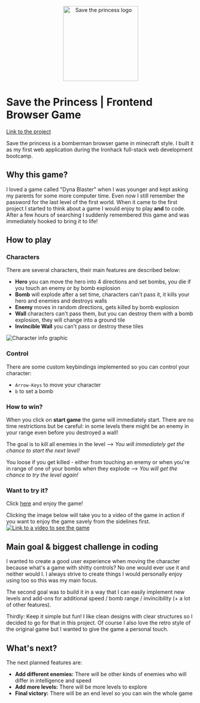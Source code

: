 <p align="center">
  <a href="https://frejasari.github.io/SaveThePrincess/">
    <img alt="Save the princess logo" title="Save the princess logo" src="https://kf9kka.dm.files.1drv.com/y4mAeDsOLU_cXKAJc51Uf6YoRbyMhrTBwWTC2IXGoyvZn08lOE5FAOVXgtWA-mnlFKvOGi8sXxihnTbRbwb5lsNfuJX9y7K_8_xZRBIF__GJ4BtqMfayh9iHnVhMGqWtuedFaUW7YTkvr8D4bZUEoCMn3PD0-fLr4uSJritiheA2d8dRqMwL8J7AT6iOE9wlC8Dzb2kWIuqMe-54Lul-SDVyA?width=255&height=256&cropmode=none" width="200px">
  </a>
</p>

# Save the Princess | Frontend Browser Game

[Link to the project](https://frejasari.github.io/SaveThePrincess/ "Play the game!")

Save the princess is a bomberman browser game in minecraft style. I built it as my first web application during the Ironhack full-stack web development bootcamp.

## Why this game?

I loved a game called "Dyna Blaster" when I was younger and kept asking my parents for some more computer time. Even now I still remember the password for the last level of the first world. When it came to the first project I started to think about a game I would enjoy to play **and** to code. After a few hours of searching I suddenly remembered this game and was immediately hooked to bring it to life!

## How to play

### Characters

There are several characters, their main features are described below:

- **Hero** you can move the hero into 4 directions and set bombs, you die if you touch an enemy or by bomb explosion
- **Bomb** will explode after a set time, characters can't pass it, it kills your hero and enemies and destroys walls
- **Enemy** moves in random directions, gets killed by bomb explosion
- **Wall** characters can't pass them, but you can destroy them with a bomb explosion, they will change into a ground tile
- **Invincible Wall** you can't pass or destroy these tiles

![Character info graphic](https://yb0ytq.dm.files.1drv.com/y4mu16yxohFEo8V_MpgM_6bYQrABqCsqo2i2Hk4v_WJ7h6n6_tBl-8815nD7RgOKkO0ThDWrqpmJLDOa3OqvTBORRBQhS6K-i0eIBts9SkATwwqT_WGG0Z6GrODmCtUCQaSOkQU9bqSRqKseEi8_QIO7F3JYcYIw6MsgGTW7qRvKNSTBmv-Pj5mqwIr1_KSYEclvG6Xl-5BIbfqqDoIcEvYAw?width=1024&height=625&cropmode=none)

### Control

There are some custom keybindings implemented so you can control your character:

- `Arrow-Keys` to move your character
- `b` to set a bomb

### How to win?

When you click on **start game** the game will immediately start. There are no time restrictions but be careful: in some levels there might be an enemy in your range even before you destroyed a wall!

The goal is to kill all enemies in the level --> _You will immediately get the chance to start the next level!_

You loose if you get killed - either from touching an enemy or when you're in range of one of your bombs when they explode --> _You will get the chance to try the level again!_

### Want to try it?

Click [here](https://frejasari.github.io/SaveThePrincess/) and enjoy the game!

Clicking the image below will take you to a video of the game in action if you want to enjoy the game savely from the sidelines first.
[![Link to a video to see the game](https://kfpvsw.dm.files.1drv.com/y4mOLN_dQGR8MvFJvK9WBc9UL7iIrzaui9QHqkijJhPtfdRuGJfp3P-OEGKNU7xePMMcDlrEkd1Nhk79w09RHtmLIE4JjjbgHYkIeR-uMoG7zJMNRsvlkqcvIkQNczkGgbE9bUzSbaxSYz_DMVSJf06DhT9GQvgjygsHnSv2r1o4kZitBSn4fZwczsvUBNe22n13Z6Ex-nyi6MtfU3ShCe5Mw?width=1024&height=646&cropmode=none)](http://www.youtube.com/watch?v=UNYsou2y1t4)

## Main goal & biggest challenge in coding

I wanted to create a good user experience when moving the character because what's a game with shitty controls? No one would ever use it and neither would I. I always strive to create things I would personally enjoy using too so this was my main focus.

The second goal was to build it in a way that I can easily implement new levels and add-ons for additional speed / bomb range / invincibility (+ a lot of other features).

Thirdly: Keep it simple but fun! I like clean designs with clear structures so I decided to go for that in this project. Of course I also love the retro style of the original game but I wanted to give the game a personal touch.

## What's next?

The next planned features are:

- **Add different enemies:** There will be other kinds of enemies who will differ in intelligence and speed
- **Add more levels:** There will be more levels to explore
- **Final victory:** There will be an end level so you can win the whole game
